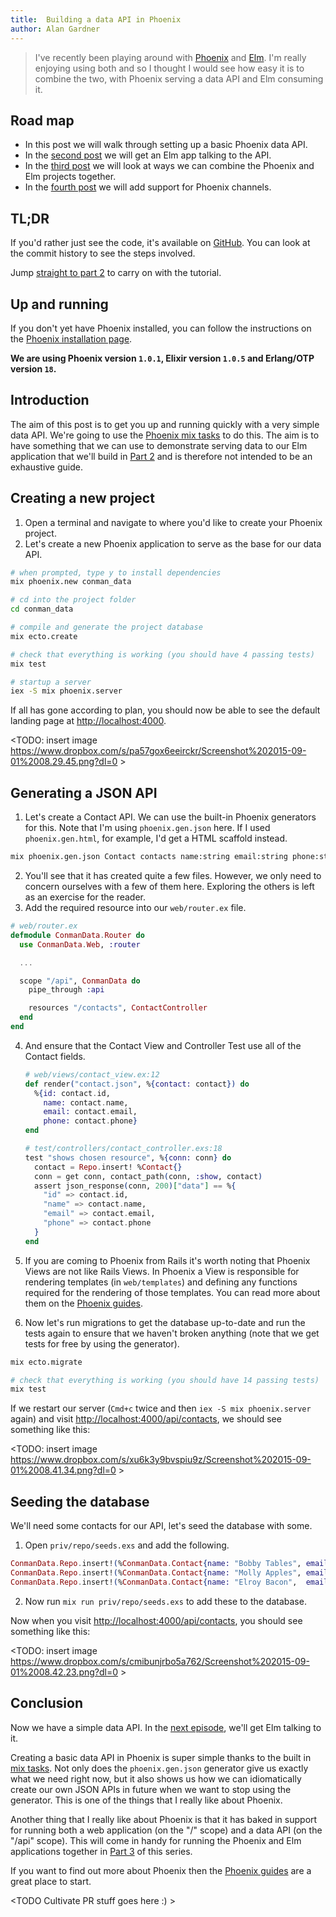 ```yaml
---
title:  Building a data API in Phoenix
author: Alan Gardner
---
```


> I've recently been playing around with [Phoenix](http://phoenixframework.org) and [Elm](http://elm-lang.org). I'm really enjoying using both and so I thought I would see how easy it is to combine the two, with Phoenix serving a data API and Elm consuming it.

## Road map

* In this post we will walk through setting up a basic Phoenix data API.
* In the [second post](#part_2) we will get an Elm app talking to the API.
* In the [third post](#part_3) we will look at ways we can combine the Phoenix and Elm projects together.
* In the [fourth post](#part_4) we will add support for Phoenix channels.


## TL;DR

If you'd rather just see the code, it's available on [GitHub](http://github.com/CultivateHQ/conman_data). You can look at the commit history to see the steps involved.

Jump [straight to part 2](#part_2) to carry on with the tutorial.


## Up and running

If you don't yet have Phoenix installed, you can follow the instructions on the [Phoenix installation page](http://www.phoenixframework.org/docs/installation).

**We are using Phoenix version `1.0.1`, Elixir version `1.0.5` and Erlang/OTP version `18`.**


## Introduction

The aim of this post is to get you up and running quickly with a very simple data API. We're going to use the [Phoenix mix tasks](http://www.phoenixframework.org/docs/mix-tasks) to do this. The aim is to have something that we can use to demonstrate serving data to our Elm application that we'll build in [Part 2](#part_2) and is therefore not intended to be an exhaustive guide.


## Creating a new project

1. Open a terminal and navigate to where you'd like to create your Phoenix project.
1. Let's create a new Phoenix application to serve as the base for our data API.

  ```bash
  # when prompted, type y to install dependencies
  mix phoenix.new conman_data

  # cd into the project folder
  cd conman_data

  # compile and generate the project database
  mix ecto.create

  # check that everything is working (you should have 4 passing tests)
  mix test

  # startup a server
  iex -S mix phoenix.server
  ```

If all has gone according to plan, you should now be able to see the default landing page at [http://localhost:4000](http://localhost:4000).

<TODO: insert image https://www.dropbox.com/s/pa57gox6eeirckr/Screenshot%202015-09-01%2008.29.45.png?dl=0 >


## Generating a JSON API

1. Let's create a Contact API. We can use the built-in Phoenix generators for this. Note that I'm using `phoenix.gen.json` here. If I used `phoenix.gen.html`, for example, I'd get a HTML scaffold instead.

  ```bash
  mix phoenix.gen.json Contact contacts name:string email:string phone:string
  ```

2. You'll see that it has created quite a few files. However, we only need to concern ourselves with a few of them here. Exploring the others is left as an exercise for the reader.
3. Add the required resource into our `web/router.ex` file.

  ```elixir
  # web/router.ex
  defmodule ConmanData.Router do
    use ConmanData.Web, :router

    ...

    scope "/api", ConmanData do
      pipe_through :api

      resources "/contacts", ContactController
    end
  end
  ```

4. And ensure that the Contact View and Controller Test use all of the Contact fields.

    ```elixir
    # web/views/contact_view.ex:12
    def render("contact.json", %{contact: contact}) do
      %{id: contact.id,
        name: contact.name,
        email: contact.email,
        phone: contact.phone}
    end

    # test/controllers/contact_controller.exs:18
    test "shows chosen resource", %{conn: conn} do
      contact = Repo.insert! %Contact{}
      conn = get conn, contact_path(conn, :show, contact)
      assert json_response(conn, 200)["data"] == %{
        "id" => contact.id,
        "name" => contact.name,
        "email" => contact.email,
        "phone" => contact.phone
      }
    end
    ```

5. If you are coming to Phoenix from Rails it's worth noting that Phoenix Views are not like Rails Views. In Phoenix a View is responsible for rendering templates (in `web/templates`) and defining any functions required for the rendering of those templates. You can read more about them on the [Phoenix guides](http://www.phoenixframework.org/docs/views).
6. Now let's run migrations to get the database up-to-date and run the tests again to ensure that we haven't broken anything (note that we get tests for free by using the generator).

  ```bash
  mix ecto.migrate

  # check that everything is working (you should have 14 passing tests)
  mix test
  ```

If we restart our server (`Cmd+c` twice and then `iex -S mix phoenix.server` again) and visit [http://localhost:4000/api/contacts](http://localhost:4000/api/contacts), we should see something like this:

<TODO: insert image https://www.dropbox.com/s/xu6k3y9bvspiu9z/Screenshot%202015-09-01%2008.41.34.png?dl=0 >


## Seeding the database

We'll need some contacts for our API, let's seed the database with some.

1. Open `priv/repo/seeds.exs` and add the following.

  ```elixir
  ConmanData.Repo.insert!(%ConmanData.Contact{name: "Bobby Tables", email: "bobby@example.com",    phone: "01 234 5678"})
  ConmanData.Repo.insert!(%ConmanData.Contact{name: "Molly Apples", email: "molly@example.com",    phone: "01 789 2340"})
  ConmanData.Repo.insert!(%ConmanData.Contact{name: "Elroy Bacon",  email: "el_bacon@example.com", phone: "01 398 7654"})
  ```

2. Now run `mix run priv/repo/seeds.exs` to add these to the database.

Now when you visit [http://localhost:4000/api/contacts](http://localhost:4000/api/contacts), you should see something like this:

<TODO: insert image https://www.dropbox.com/s/cmibunjrbo5a762/Screenshot%202015-09-01%2008.42.23.png?dl=0 >


## Conclusion

Now we have a simple data API. In the [next episode](#part_2), we'll get Elm talking to it.

Creating a basic data API in Phoenix is super simple thanks to the built in [mix tasks](http://www.phoenixframework.org/docs/mix-tasks). Not only does the `phoenix.gen.json` generator give us exactly what we need right now, but it also shows us how we can idiomatically create our own JSON APIs in future when we want to stop using the generator. This is one of the things that I really like about Phoenix.

Another thing that I really like about Phoenix is that it has baked in support for running both a web application (on the "/" scope) and a data API (on the "/api" scope). This will come in handy for running the Phoenix and Elm applications together in [Part 3](#part_3) of this series.

If you want to find out more about Phoenix then the [Phoenix guides](http://www.phoenixframework.org/docs/overview) are a great place to start.


<TODO Cultivate PR stuff goes here :) >
